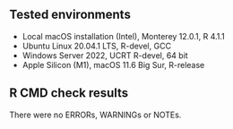 ## Tested environments
* Local macOS installation (Intel), Monterey 12.0.1, R 4.1.1
* Ubuntu Linux 20.04.1 LTS, R-devel, GCC
* Windows Server 2022, UCRT R-devel, 64 bit
* Apple Silicon (M1), macOS 11.6 Big Sur, R-release

## R CMD check results
There were no ERRORs, WARNINGs or NOTEs.
